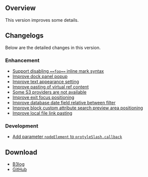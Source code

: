 ## Overview

This version improves some details.

## Changelogs

Below are the detailed changes in this version.

### Enhancement

* [Support disabling `==foo==` inline mark syntax](https://github.com/siyuan-note/siyuan/issues/13868)
* [Improve dock panel popup](https://github.com/siyuan-note/siyuan/issues/13938)
* [Improve text appearance setting](https://github.com/siyuan-note/siyuan/issues/14019)
* [Improve pasting of virtual ref content](https://github.com/siyuan-note/siyuan/issues/14035)
* [Some S3 providers are not available](https://github.com/siyuan-note/siyuan/issues/14053)
* [Improve exit focus positioning](https://github.com/siyuan-note/siyuan/issues/14056)
* [Improve database date field relative between filter](https://github.com/siyuan-note/siyuan/issues/14058)
* [Improve block custom attribute search preview area positioning](https://github.com/siyuan-note/siyuan/issues/14061)
* [Improve local file link pasting](https://github.com/siyuan-note/siyuan/issues/14076)

### Development

* [Add parameter `nodeElement` to `protyleSlash.callback`](https://github.com/siyuan-note/siyuan/issues/14036)

## Download

* [B3log](https://b3log.org/siyuan/en/download.html)
* [GitHub](https://github.com/siyuan-note/siyuan/releases)
